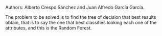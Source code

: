 Authors: Alberto Crespo Sánchez and Juan Alfredo García García.

The problem to be solved is to find the tree of decision that best results obtain, that is to say the one that best classifies looking each one of the attributes, and this is the Random Forest.
